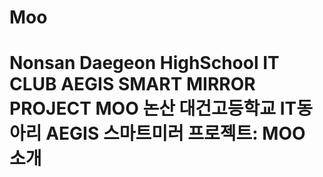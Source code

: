 # Moo
Nonsan Daegeon HighSchool IT CLUB AEGIS SMART MIRROR PROJECT MOO
논산 대건고등학교 IT동아리 AEGIS 스마트미러 프로젝트: MOO
소개
===========
